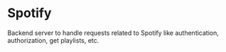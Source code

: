 # Spotify
Backend server to handle requests related to Spotify like authentication, authorization, get playlists, etc.
